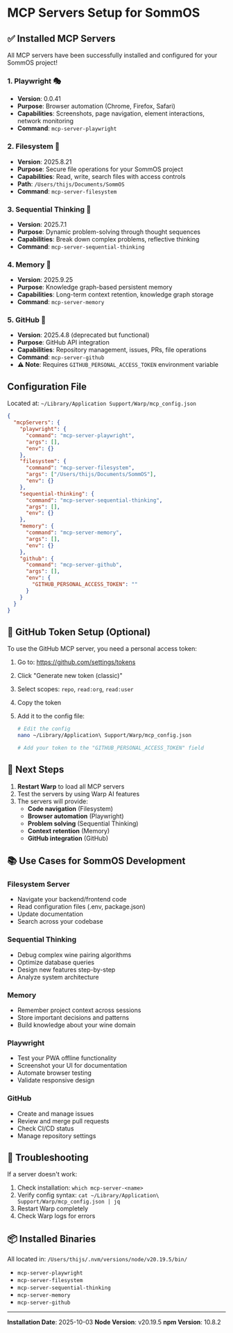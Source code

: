 # MCP Servers Setup for SommOS

## ✅ Installed MCP Servers

All MCP servers have been successfully installed and configured for your SommOS project!

### 1. **Playwright** 🎭

- **Version**: 0.0.41
- **Purpose**: Browser automation (Chrome, Firefox, Safari)
- **Capabilities**: Screenshots, page navigation, element interactions, network monitoring
- **Command**: `mcp-server-playwright`

### 2. **Filesystem** 📁

- **Version**: 2025.8.21
- **Purpose**: Secure file operations for your SommOS project
- **Capabilities**: Read, write, search files with access controls
- **Path**: `/Users/thijs/Documents/SommOS`
- **Command**: `mcp-server-filesystem`

### 3. **Sequential Thinking** 🧠

- **Version**: 2025.7.1
- **Purpose**: Dynamic problem-solving through thought sequences
- **Capabilities**: Break down complex problems, reflective thinking
- **Command**: `mcp-server-sequential-thinking`

### 4. **Memory** 💾

- **Version**: 2025.9.25
- **Purpose**: Knowledge graph-based persistent memory
- **Capabilities**: Long-term context retention, knowledge graph storage
- **Command**: `mcp-server-memory`

### 5. **GitHub** 🐙

- **Version**: 2025.4.8 (deprecated but functional)
- **Purpose**: GitHub API integration
- **Capabilities**: Repository management, issues, PRs, file operations
- **Command**: `mcp-server-github`
- **⚠️ Note**: Requires `GITHUB_PERSONAL_ACCESS_TOKEN` environment variable

## Configuration File

Located at: `~/Library/Application Support/Warp/mcp_config.json`

```json
{
  "mcpServers": {
    "playwright": {
      "command": "mcp-server-playwright",
      "args": [],
      "env": {}
    },
    "filesystem": {
      "command": "mcp-server-filesystem",
      "args": ["/Users/thijs/Documents/SommOS"],
      "env": {}
    },
    "sequential-thinking": {
      "command": "mcp-server-sequential-thinking",
      "args": [],
      "env": {}
    },
    "memory": {
      "command": "mcp-server-memory",
      "args": [],
      "env": {}
    },
    "github": {
      "command": "mcp-server-github",
      "args": [],
      "env": {
        "GITHUB_PERSONAL_ACCESS_TOKEN": ""
      }
    }
  }
}
```

## 🔑 GitHub Token Setup (Optional)

To use the GitHub MCP server, you need a personal access token:

1. Go to: <https://github.com/settings/tokens>
2. Click "Generate new token (classic)"
3. Select scopes: `repo`, `read:org`, `read:user`
4. Copy the token
5. Add it to the config file:

   ```bash
   # Edit the config
   nano ~/Library/Application\ Support/Warp/mcp_config.json
   
   # Add your token to the "GITHUB_PERSONAL_ACCESS_TOKEN" field
   ```

## 🚀 Next Steps

1. **Restart Warp** to load all MCP servers
2. Test the servers by using Warp AI features
3. The servers will provide:
   - **Code navigation** (Filesystem)
   - **Browser automation** (Playwright)
   - **Problem solving** (Sequential Thinking)
   - **Context retention** (Memory)
   - **GitHub integration** (GitHub)

## 📚 Use Cases for SommOS Development

### Filesystem Server

- Navigate your backend/frontend code
- Read configuration files (.env, package.json)
- Update documentation
- Search across your codebase

### Sequential Thinking

- Debug complex wine pairing algorithms
- Optimize database queries
- Design new features step-by-step
- Analyze system architecture

### Memory

- Remember project context across sessions
- Store important decisions and patterns
- Build knowledge about your wine domain

### Playwright

- Test your PWA offline functionality
- Screenshot your UI for documentation
- Automate browser testing
- Validate responsive design

### GitHub

- Create and manage issues
- Review and merge pull requests
- Check CI/CD status
- Manage repository settings

## 🔧 Troubleshooting

If a server doesn't work:

1. Check installation: `which mcp-server-<name>`
2. Verify config syntax: `cat ~/Library/Application\ Support/Warp/mcp_config.json | jq`
3. Restart Warp completely
4. Check Warp logs for errors

## 📦 Installed Binaries

All located in: `/Users/thijs/.nvm/versions/node/v20.19.5/bin/`

- `mcp-server-playwright`
- `mcp-server-filesystem`
- `mcp-server-sequential-thinking`
- `mcp-server-memory`
- `mcp-server-github`

---

**Installation Date**: 2025-10-03
**Node Version**: v20.19.5
**npm Version**: 10.8.2
